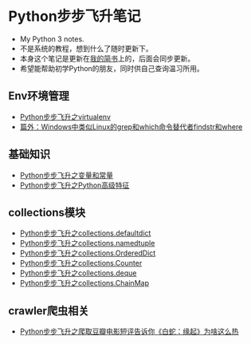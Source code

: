 # Python步步飞升笔记
- My Python 3 notes.
- 不是系统的教程，想到什么了随时更新下。
- 本身这个笔记是更新在[我的简书](https://www.jianshu.com/u/11e1049a308f)上的，后面会同步更新。
- 希望能帮助初学Python的朋友，同时供自己查询温习所用。

## Env环境管理
- [Python步步飞升之virtualenv](envmanage/virtualenv.md)
- [篇外：Windows中类似Linux的grep和which命令替代者findstr和where](envmanage/windows_find_which.md)

## 基础知识
- [Python步步飞升之变量和常量](basic/var_and_const.md)
- [Python步步飞升之Python高级特征](basic/advanced_features.md)

## collections模块 
- [Python步步飞升之collections.defaultdict](collections/defaultdict.md)
- [Python步步飞升之collections.namedtuple](collections/namedtuple.md)
- [Python步步飞升之collections.OrderedDict](collections/OrderedDict.md) 
- [Python步步飞升之collections.Counter](collections/Counter.md)
- [Python步步飞升之collections.deque](collections/deque.md)
- [Python步步飞升之collections.ChainMap](collections/ChainMap.md)

## crawler爬虫相关
- [Python步步飞升之爬取豆瓣电影短评告诉你《白蛇：缘起》为啥这么热](crawler/DoubanMovieCommentsCrawler.md)